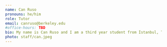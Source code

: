 ```yaml
---
name: Can Ruso
pronouns: he/him
role: Tutor
email: canruso@berkeley.edu
#office-hours: TBD
bio: My name is Can Ruso and I am a third year student from İstanbul, Turkey. On my free time I love to jam on my guitar, watch sports and binge movies and shows!
photo: staff/can.jpeg
---
```

